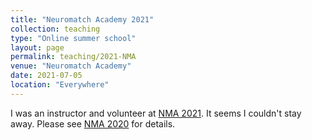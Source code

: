 ```yaml
---
title: "Neuromatch Academy 2021"
collection: teaching
type: "Online summer school"
layout: page
permalink: teaching/2021-NMA
venue: "Neuromatch Academy"
date: 2021-07-05
location: "Everywhere"
---
```


I was an instructor and volunteer at [NMA 2021](https://academy.neuromatch.io/home). It seems I couldn't stay away. Please see [NMA 2020](2020-NMA) for details.
